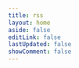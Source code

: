 ```yaml
---
title: rss
layout: home
aside: false
editLink: false
lastUpdated: false
showComment: false
---
```


<RssFed/>
